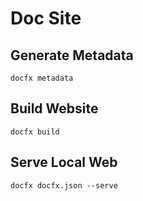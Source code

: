 # Doc Site

## Generate Metadata

`docfx metadata`

## Build Website

`docfx build`

## Serve Local Web

`docfx docfx.json --serve`
